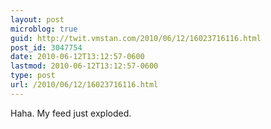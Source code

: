 ```yaml
---
layout: post
microblog: true
guid: http://twit.vmstan.com/2010/06/12/16023716116.html
post_id: 3047754
date: 2010-06-12T13:12:57-0600
lastmod: 2010-06-12T13:12:57-0600
type: post
url: /2010/06/12/16023716116.html
---
```

Haha. My feed just exploded.
